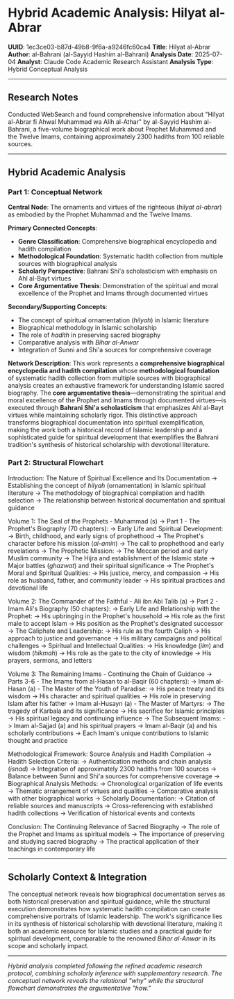 # Hybrid Academic Analysis: Hilyat al-Abrar

**UUID**: 1ec3ce03-b87d-49b8-9f6a-a9246fc60ca4
**Title**: Hilyat al-Abrar
**Author**: al-Bahrani (al-Sayyid Hashim al-Bahrani)
**Analysis Date**: 2025-07-04
**Analyst**: Claude Code Academic Research Assistant
**Analysis Type**: Hybrid Conceptual Analysis

---

## Research Notes

Conducted WebSearch and found comprehensive information about "Hilyat al-Abrar fi Ahwal Muhammad wa Alih al-Athar" by al-Sayyid Hashim al-Bahrani, a five-volume biographical work about Prophet Muhammad and the Twelve Imams, containing approximately 2300 hadiths from 100 reliable sources.

---

## Hybrid Academic Analysis

### Part 1: Conceptual Network

**Central Node**: The ornaments and virtues of the righteous (*hilyat al-abrar*) as embodied by the Prophet Muhammad and the Twelve Imams.

**Primary Connected Concepts**:
- **Genre Classification**: Comprehensive biographical encyclopedia and hadith compilation
- **Methodological Foundation**: Systematic hadith collection from multiple sources with biographical analysis
- **Scholarly Perspective**: Bahrani Shi'a scholasticism with emphasis on Ahl al-Bayt virtues
- **Core Argumentative Thesis**: Demonstration of the spiritual and moral excellence of the Prophet and Imams through documented virtues

**Secondary/Supporting Concepts**:
- The concept of spiritual ornamentation (*hilyah*) in Islamic literature
- Biographical methodology in Islamic scholarship
- The role of *hadith* in preserving sacred biography
- Comparative analysis with *Bihar al-Anwar*
- Integration of Sunni and Shi'a sources for comprehensive coverage

**Network Description**: This work represents a **comprehensive biographical encyclopedia and hadith compilation** whose **methodological foundation** of systematic hadith collection from multiple sources with biographical analysis creates an exhaustive framework for understanding Islamic sacred biography. The **core argumentative thesis**—demonstrating the spiritual and moral excellence of the Prophet and Imams through documented virtues—is executed through **Bahrani Shi'a scholasticism** that emphasizes Ahl al-Bayt virtues while maintaining scholarly rigor. This distinctive approach transforms biographical documentation into spiritual exemplification, making the work both a historical record of Islamic leadership and a sophisticated guide for spiritual development that exemplifies the Bahrani tradition's synthesis of historical scholarship with devotional literature.

### Part 2: Structural Flowchart

Introduction: The Nature of Spiritual Excellence and Its Documentation
-> Establishing the concept of *hilyah* (ornamentation) in Islamic spiritual literature
-> The methodology of biographical compilation and hadith selection
-> The relationship between historical documentation and spiritual guidance

Volume 1: The Seal of the Prophets - Muhammad (s)
-> Part 1 - The Prophet's Biography (70 chapters):
-> Early Life and Spiritual Development:
-> Birth, childhood, and early signs of prophethood
-> The Prophet's character before his mission (*al-amin*)
-> The call to prophethood and early revelations
-> The Prophetic Mission:
-> The Meccan period and early Muslim community
-> The Hijra and establishment of the Islamic state
-> Major battles (*ghazwat*) and their spiritual significance
-> The Prophet's Moral and Spiritual Qualities:
-> His justice, mercy, and compassion
-> His role as husband, father, and community leader
-> His spiritual practices and devotional life

Volume 2: The Commander of the Faithful - Ali ibn Abi Talib (a)
-> Part 2 - Imam Ali's Biography (50 chapters):
-> Early Life and Relationship with the Prophet:
-> His upbringing in the Prophet's household
-> His role as the first male to accept Islam
-> His position as the Prophet's designated successor
-> The Caliphate and Leadership:
-> His rule as the fourth Caliph
-> His approach to justice and governance
-> His military campaigns and political challenges
-> Spiritual and Intellectual Qualities:
-> His knowledge (*ilm*) and wisdom (*hikmah*)
-> His role as the gate to the city of knowledge
-> His prayers, sermons, and letters

Volume 3: The Remaining Imams - Continuing the Chain of Guidance
-> Parts 3-6 - The Imams from al-Hasan to al-Baqir (60 chapters):
-> Imam al-Hasan (a) - The Master of the Youth of Paradise:
-> His peace treaty and its wisdom
-> His character and spiritual qualities
-> His role in preserving Islam after his father
-> Imam al-Husayn (a) - The Master of Martyrs:
-> The tragedy of Karbala and its significance
-> His sacrifice for Islamic principles
-> His spiritual legacy and continuing influence
-> The Subsequent Imams:
-> Imam al-Sajjad (a) and his spiritual prayers
-> Imam al-Baqir (a) and his scholarly contributions
-> Each Imam's unique contributions to Islamic thought and practice

Methodological Framework: Source Analysis and Hadith Compilation
-> Hadith Selection Criteria:
-> Authentication methods and chain analysis (*isnad*)
-> Integration of approximately 2300 hadiths from 100 sources
-> Balance between Sunni and Shi'a sources for comprehensive coverage
-> Biographical Analysis Methods:
-> Chronological organization of life events
-> Thematic arrangement of virtues and qualities
-> Comparative analysis with other biographical works
-> Scholarly Documentation:
-> Citation of reliable sources and manuscripts
-> Cross-referencing with established hadith collections
-> Verification of historical events and contexts

Conclusion: The Continuing Relevance of Sacred Biography
-> The role of the Prophet and Imams as spiritual models
-> The importance of preserving and studying sacred biography
-> The practical application of their teachings in contemporary life

---

## Scholarly Context & Integration

The conceptual network reveals how biographical documentation serves as both historical preservation and spiritual guidance, while the structural execution demonstrates how systematic hadith compilation can create comprehensive portraits of Islamic leadership. The work's significance lies in its synthesis of historical scholarship with devotional literature, making it both an academic resource for Islamic studies and a practical guide for spiritual development, comparable to the renowned *Bihar al-Anwar* in its scope and scholarly impact.

---

*Hybrid analysis completed following the refined academic research protocol, combining scholarly inference with supplementary research. The conceptual network reveals the relational "why" while the structural flowchart demonstrates the argumentative "how."*